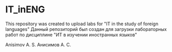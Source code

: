 # IT_inENG
This repository was created to upload labs for "IT in the study of foreign languages"
Данный репозиторий был создан для загрузки лабораторных работ по дисциплине "ИТ в изучении иностранных языков"

Anisimov A. S.
Анисимов А. С.
